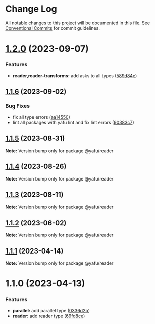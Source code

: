# Change Log

All notable changes to this project will be documented in this file.
See [Conventional Commits](https://conventionalcommits.org) for commit guidelines.

# [1.2.0](https://github.com/TheLudd/yafu-mono/compare/@yafu/reader@1.1.6...@yafu/reader@1.2.0) (2023-09-07)

### Features

- **reader,reader-transforms:** add asks to all types ([589d84e](https://github.com/TheLudd/yafu-mono/commit/589d84e01c67539ae97020a8bf4022f434743c1c))

## [1.1.6](https://github.com/TheLudd/yafu-mono/compare/@yafu/reader@1.1.5...@yafu/reader@1.1.6) (2023-09-02)

### Bug Fixes

- fix all type errors ([aa14550](https://github.com/TheLudd/yafu-mono/commit/aa14550f3c1b5ee1e0c2bb9df996792d8da87214))
- lint all packages with yafu lint and fix lint errors ([90383c7](https://github.com/TheLudd/yafu-mono/commit/90383c7f72ebd7f00cdad49d93f07d13e5c49f95))

## [1.1.5](https://github.com/TheLudd/yafu-mono/compare/@yafu/reader@1.1.4...@yafu/reader@1.1.5) (2023-08-31)

**Note:** Version bump only for package @yafu/reader

## [1.1.4](https://github.com/TheLudd/yafu-mono/compare/@yafu/reader@1.1.3...@yafu/reader@1.1.4) (2023-08-26)

**Note:** Version bump only for package @yafu/reader

## [1.1.3](https://github.com/TheLudd/yafu-mono/compare/@yafu/reader@1.1.2...@yafu/reader@1.1.3) (2023-08-11)

**Note:** Version bump only for package @yafu/reader

## [1.1.2](https://github.com/TheLudd/yafu-mono/compare/@yafu/reader@1.1.1...@yafu/reader@1.1.2) (2023-06-02)

**Note:** Version bump only for package @yafu/reader

## [1.1.1](https://github.com/TheLudd/yafu-mono/compare/@yafu/reader@1.1.0...@yafu/reader@1.1.1) (2023-04-14)

**Note:** Version bump only for package @yafu/reader

# 1.1.0 (2023-04-13)

### Features

- **parallel:** add parallel type ([0336d2b](https://github.com/TheLudd/yafu-mono/commit/0336d2b6ad60a6c2948d88b8efdf412da3d3ee0f))
- **reader:** add reader type ([69fd8ce](https://github.com/TheLudd/yafu-mono/commit/69fd8ce0dd6bba4d46cf370ab6b200acb66c2882))
